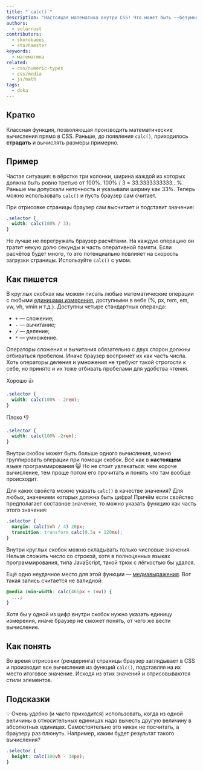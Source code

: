 ```yaml
---
title: "`calc()`"
description: "Настоящая математика внутри CSS! Что может быть ~~безумнее~~ удобнее?"
authors:
  - solarrust
contributors:
  - skorobaeus
  - starhamster
keywords:
  - математика
related:
  - css/numeric-types
  - css/media
  - js/math
tags:
  - doka
---
```


## Кратко

Классная функция, позволяющая производить математические вычисления прямо в CSS. Раньше, до появления `calc()`, приходилось **страдать** и вычислять размеры примерно.

## Пример

Частая ситуация: в вёрстке три колонки, ширина каждой из которых должна быть ровно третью от 100%. 100% / 3 = 33.3333333333...%. Раньше мы допускали неточность и указывали ширину как 33%. Теперь можно использовать `calc()` и пусть браузер сам считает.

При отрисовке страницы браузер сам высчитает и подставит значение:

```css
.selector {
  width: calc(100% / 3);
}
```

Но лучше не перегружать браузер расчётами. На каждую операцию он тратит некую долю секунды и часть оперативной памяти. Если расчётов будет много, то это потенциально повлияет на скорость загрузки страницы. Используйте `calc()` с умом.

## Как пишется

В круглых скобках мы можем писать любые математические операции с любыми [единицами измерения](/css/numeric-types/), доступными в вебе (%, px, rem, em, vw, vh, vmin и т.д.). Доступны четыре стандартных операнда:

- `+` — сложение;
- `-` — вычитание;
- `/` — деление;
- `*` — умножение.

Операторы сложения и вычитания обязательно с двух сторон должны отбиваться пробелом. Иначе браузер воспримет их как часть числа. Хоть операторы деления и умножения не требуют такой строгости к себе, но принято и их тоже отбивать пробелами для удобства чтения.

Хорошо 👍

```css
.selector {
  width: calc(100% - 2rem);
}
```

Плохо 👎

```css
.selector {
  width: calc(100% -2rem);
}
```

Внутри скобок может быть больше одного вычисления, можно группировать операции при помощи скобок. Всё как в **настоящем** языке программирования 😺 Но не стоит увлекаться: чем короче вычисление, тем проще потом его прочитать и понять что там вообще происходит.

Для каких свойств можно указать `calc()` в качестве значения? Для любых, значением которых должна быть цифра! Причём если свойство предполагает составное значение, то можно указать функцию как часть этого значения:

```css
.selector {
  margin: calc(5vh / 4) 20px;
  transition: transform calc(0.5s + 120ms);
}
```

Внутри круглых скобок можно складывать только числовые значения. Нельзя сложить число со строкой, хотя в полноценных языках программирования, типа JavaScript, такой трюк с лёгкостью бы удался.

Ещё одно неудачное место для этой функции — [медиавыражения](/css/media/). Вот такая запись считается не валидной:

```css
@media (min-width: calc(465px + 1vw)) {
  ...;
}
```

Хотя бы у одной из цифр внутри скобок нужно указать единицу измерения, иначе браузер не сможет понять, от чего же вести вычисление.

## Как понять

Во время отрисовки (рендеринга) страницы браузер заглядывает в CSS и производит все вычисления из функций `calc()`, подставляя на их место итоговое значение. Исходя из этих значений и отрисовываются стили элементов.

## Подсказки

💡 Очень удобно (и часто приходится) использовать, когда из одной величины в относительных единицах надо вычесть другую величину в абсолютных единицах. Самостоятельно это никак не посчитать, а браузеру раз плюнуть. Например, каким будет результат такого вычисления?

```css
.selector {
  height: calc(100vh - 34px);
}
```
